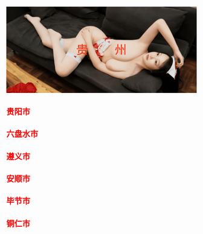![Flowchart](images/gzs.png ':class=banner-image')

## <span style="color:red;">贵阳市</span>

## <span style="color:red;">六盘水市</span>

## <span style="color:red;">遵义市</span>

## <span style="color:red;">安顺市</span>

## <span style="color:red;">毕节市</span>

## <span style="color:red;">铜仁市</span>

